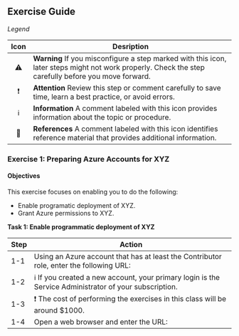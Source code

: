 ## Exercise Guide

_Legend_

Icon | Desription
 :---: | -------------
:warning:             | **Warning** If you misconfigure a step marked with this icon, later steps might not work properly. Check the step carefully before you move forward.
:exclamation:         | **Attention** Review this step or comment carefully to save time, learn a best practice, or avoid errors. 
:information_source:  | **Information** A comment labeled with this icon provides information about the topic or procedure.
:book:                | **References** A comment labeled with this icon identifies reference material that provides additional information.


### Exercise 1: Preparing Azure Accounts for XYZ

#### Objectives
This exercise focuses on enabling you to do the following:
- Enable programatic deployment of XYZ.
- Grant Azure permissions to XYZ.

**Task 1: Enable programmatic deployment of XYZ**

Step | Action
---- | -------------
1-1  | Using an Azure account that has at least the Contributor role, enter the following URL:
1-2  |:information_source: If you created a new account, your primary login is the Service Administrator of your subscription.  
1-3  | :exclamation: The cost of performing the exercises in this class will be around $1000.
1-4  | Open a web browser and enter the URL: 


